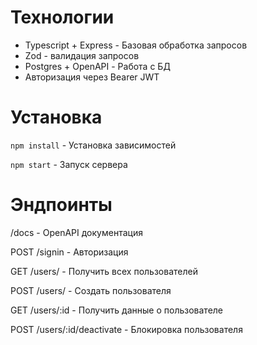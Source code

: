 # Технологии

* Typescript + Express - Базовая обработка запросов
* Zod - валидация запросов
* Postgres + OpenAPI - Работа с БД
* Авторизация через Bearer JWT

# Установка

`npm install` - Установка зависимостей

`npm start` - Запуск сервера

# Эндпоинты

/docs - OpenAPI документация

POST /signin - Авторизация

GET /users/ - Получить всех пользователей

POST /users/ - Создать пользователя

GET /users/:id - Получить данные о пользователе

POST /users/:id/deactivate - Блокировка пользователя
